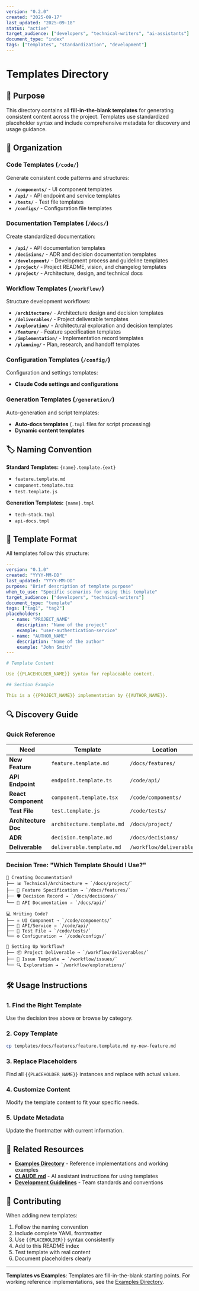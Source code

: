 ```yaml
---
version: "0.2.0"
created: "2025-09-17"
last_updated: "2025-09-18"
status: "active"
target_audience: ["developers", "technical-writers", "ai-assistants"]
document_type: "index"
tags: ["templates", "standardization", "development"]
---
```


# Templates Directory

## 🎯 Purpose

This directory contains all **fill-in-the-blank templates** for generating consistent content across the project. Templates use standardized placeholder syntax and include comprehensive metadata for discovery and usage guidance.

## 📁 Organization

### Code Templates (`/code/`)
Generate consistent code patterns and structures:

- **`/components/`** - UI component templates
- **`/api/`** - API endpoint and service templates
- **`/tests/`** - Test file templates
- **`/configs/`** - Configuration file templates

### Documentation Templates (`/docs/`)
Create standardized documentation:

- **`/api/`** - API documentation templates
- **`/decisions/`** - ADR and decision documentation templates
- **`/development/`** - Development process and guideline templates
- **`/project/`** - Project README, vision, and changelog templates
- **`/project/`** - Architecture, design, and technical docs

### Workflow Templates (`/workflow/`)
Structure development workflows:

- **`/architecture/`** - Architecture design and decision templates
- **`/deliverables/`** - Project deliverable templates
- **`/exploration/`** - Architectural exploration and decision templates
- **`/feature/`** - Feature specification templates
- **`/implementation/`** - Implementation record templates
- **`/planning/`** - Plan, research, and handoff templates

### Configuration Templates (`/config/`)
Configuration and settings templates:

- **Claude Code settings and configurations**

### Generation Templates (`/generation/`)
Auto-generation and script templates:

- **Auto-docs templates** (`.tmpl` files for script processing)
- **Dynamic content templates**

## 🏷️ Naming Convention

**Standard Templates:** `{name}.template.{ext}`
- `feature.template.md`
- `component.template.tsx`
- `test.template.js`

**Generation Templates:** `{name}.tmpl`
- `tech-stack.tmpl`
- `api-docs.tmpl`

## 📝 Template Format

All templates follow this structure:

```yaml
---
version: "0.1.0"
created: "YYYY-MM-DD"
last_updated: "YYYY-MM-DD"
purpose: "Brief description of template purpose"
when_to_use: "Specific scenarios for using this template"
target_audience: ["developers", "technical-writers"]
document_type: "template"
tags: ["tag1", "tag2"]
placeholders:
  - name: "PROJECT_NAME"
    description: "Name of the project"
    example: "user-authentication-service"
  - name: "AUTHOR_NAME"
    description: "Name of the author"
    example: "John Smith"
---

# Template Content

Use {{PLACEHOLDER_NAME}} syntax for replaceable content.

## Section Example

This is a {{PROJECT_NAME}} implementation by {{AUTHOR_NAME}}.
```

## 🔍 Discovery Guide

### Quick Reference

| Need | Template | Location |
|------|----------|----------|
| **New Feature** | `feature.template.md` | `/docs/features/` |
| **API Endpoint** | `endpoint.template.ts` | `/code/api/` |
| **React Component** | `component.template.tsx` | `/code/components/` |
| **Test File** | `test.template.js` | `/code/tests/` |
| **Architecture Doc** | `architecture.template.md` | `/docs/project/` |
| **ADR** | `decision.template.md` | `/docs/decisions/` |
| **Deliverable** | `deliverable.template.md` | `/workflow/deliverables/` |

### Decision Tree: "Which Template Should I Use?"

```
📝 Creating Documentation?
├── 📊 Technical/Architecture → `/docs/project/`
├── 🎯 Feature Specification → `/docs/features/`
├── 🛡️ Decision Record → `/docs/decisions/`
└── 🔌 API Documentation → `/docs/api/`

💻 Writing Code?
├── ⚛️ UI Component → `/code/components/`
├── 🔌 API/Service → `/code/api/`
├── 🧪 Test File → `/code/tests/`
└── ⚙️ Configuration → `/code/configs/`

🔄 Setting Up Workflow?
├── 📦 Project Deliverable → `/workflow/deliverables/`
├── 🐛 Issue Template → `/workflow/issues/`
└── 🔍 Exploration → `/workflow/explorations/`
```

## 🛠️ Usage Instructions

### 1. Find the Right Template
Use the decision tree above or browse by category.

### 2. Copy Template
```bash
cp templates/docs/features/feature.template.md my-new-feature.md
```

### 3. Replace Placeholders
Find all `{{PLACEHOLDER_NAME}}` instances and replace with actual values.

### 4. Customize Content
Modify the template content to fit your specific needs.

### 5. Update Metadata
Update the frontmatter with current information.

## 🔗 Related Resources

- **[Examples Directory](/examples/)** - Reference implementations and working examples
- **[CLAUDE.md](/CLAUDE.md)** - AI assistant instructions for using templates
- **[Development Guidelines](/docs/development/)** - Team standards and conventions

## 🤝 Contributing

When adding new templates:

1. Follow the naming convention
2. Include complete YAML frontmatter
3. Use `{{PLACEHOLDER}}` syntax consistently
4. Add to this README index
5. Test template with real content
6. Document placeholders clearly

---

**Templates vs Examples**: Templates are fill-in-the-blank starting points. For working reference implementations, see the [Examples Directory](/examples/).